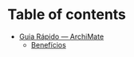 # Table of contents

* [Guia Rápido — ArchiMate](README.md)
  * [Benefícios](guia-rapido-archimate/beneficios.md)
